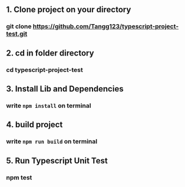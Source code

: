 ## 1. Clone project on your directory
### git clone https://github.com/Tangg123/typescript-project-test.git 
## 2. cd in folder directory 
### cd typescript-project-test 
## 3. Install Lib and Dependencies 
### write `npm install` on terminal
## 4. build project
### write `npm run build` on terminal 
## 5. Run Typescript Unit Test
### npm test
